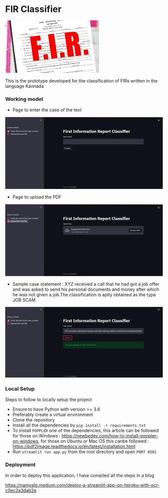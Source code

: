 # FIR Classifier

![Sample FIR](assets/fir.jpg?raw=true "FIR")

This is the prototype developed for the classification of FIRs written in the language Kannada


### Working model

- Page to enter the case of the text

![Enter Case Text](assets/text.PNG?raw=true "Case text")

- Page to upload the PDF

![Upload Case File](assets/upload.PNG?raw=true "Case file")

- Sample case statement : XYZ received a call that he had got a job offer and was asked to send his personal documents and money after which he was not given a job.The classification is aptly obtained as the type JOB SCAM

![Sample Case Text](assets/sample_case.PNG?raw=true "Sample case text")

### Local Setup

Steps to follow to locally setup the project
  - Ensure to have Python with version >= 3.6
  - Preferably create a virtual environment
  - Clone the repository
  - Install all the dependencies by ```pip install -r requirements.txt```
  - To install ```POPPLER``` one of the dependencies, this article can be followed for those on Windows : https://newbedev.com/how-to-install-poppler-on-windows, for those on Ubuntu or Mac OS this canbe followed : https://pdf2image.readthedocs.io/en/latest/installation.html
  - Run ```streamlit run app.py``` from the root directory and open ```PORT 8501```

### Deployment
 
 In order to deploy this application, I have compiled all the steps in a blog 
 
 https://namyalg.medium.com/deploy-a-streamlit-app-on-heroku-with-ocr-c0ec2a3dab2e
